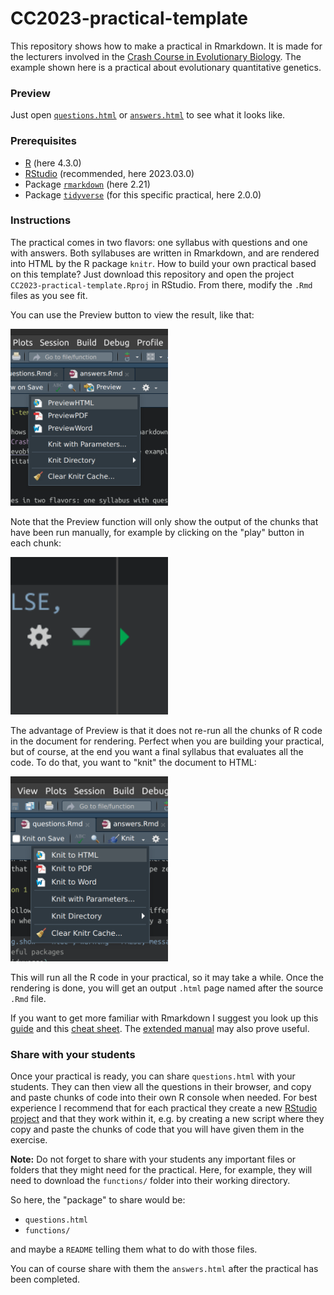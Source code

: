 # CC2023-practical-template

This repository shows how to make a practical in Rmarkdown. It is made for the lecturers involved in the [Crash Course in Evolutionary Biology](https://evobiocrashcourse.github.io/). The example shown here is a practical about evolutionary quantitative genetics.

### Preview

Just open [`questions.html`](questions.html) or [`answers.html`](answers.html) to see what it looks like.

### Prerequisites

-   [R](https://www.r-project.org/) (here 4.3.0)
-   [RStudio](https://posit.co/download/rstudio-desktop/) (recommended, here 2023.03.0)
-   Package [`rmarkdown`](https://rmarkdown.rstudio.com/) (here 2.21)
-   Package [`tidyverse`](https://www.tidyverse.org/) (for this specific practical, here 2.0.0)

### Instructions

The practical comes in two flavors: one syllabus with questions and one with answers. Both syllabuses are written in Rmarkdown, and are rendered into HTML by the R package `knitr`. How to build your own practical based on this template? Just download this repository and open the project `CC2023-practical-template.Rproj` in RStudio. From there, modify the `.Rmd` files as you see fit.

You can use the Preview button to view the result, like that:

<img src="pics/screen01.png" width="50%" height="50%"/>

Note that the Preview function will only show the output of the chunks that have been run manually, for example by clicking on the "play" button in each chunk:

<img src="pics/screen02.png" width="50%" height="50%"/>

The advantage of Preview is that it does not re-run all the chunks of R code in the document for rendering. Perfect when you are building your practical, but of course, at the end you want a final syllabus that evaluates all the code. To do that, you want to "knit" the document to HTML:

<img src="pics/screen03.png" width="50%" height="50%"/>

This will run all the R code in your practical, so it may take a while. Once the rendering is done, you will get an output `.html` page named after the source `.Rmd` file.

If you want to get more familiar with Rmarkdown I suggest you look up this [guide](https://rmarkdown.rstudio.com/lesson-1.html) and this [cheat sheet](https://www.rstudio.com/wp-content/uploads/2015/02/rmarkdown-cheatsheet.pdf). The [extended manual](https://bookdown.org/yihui/rmarkdown/) may also prove useful.

### Share with your students

Once your practical is ready, you can share `questions.html` with your students. They can then view all the questions in their browser, and copy and paste chunks of code into their own R console when needed. For best experience I recommend that for each practical they create a new [RStudio project](https://support.posit.co/hc/en-us/articles/200526207-Using-RStudio-Projects) and that they work within it, e.g. by creating a new script where they copy and paste the chunks of code that you will have given them in the exercise.

**Note:** Do not forget to share with your students any important files or folders that they might need for the practical. Here, for example, they will need to download the `functions/` folder into their working directory.

So here, the "package" to share would be:

-   `questions.html`
-   `functions/`

and maybe a `README` telling them what to do with those files.

You can of course share with them the `answers.html` after the practical has been completed.
